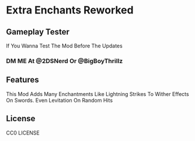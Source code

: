 # Extra Enchants Reworked

## Gameplay Tester
If You Wanna Test The Mod Before The Updates 
### DM ME At @2DSNerd Or @BigBoyThrillz

## Features

This Mod Adds Many Enchantments Like Lightning Strikes To Wither Effects On Swords. Even Levitation On Random Hits

## License

CC0 LICENSE
